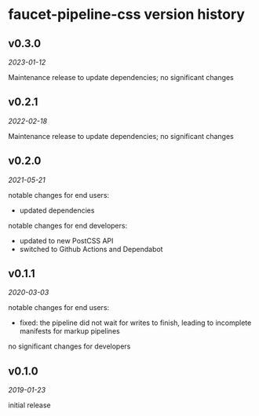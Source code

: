 faucet-pipeline-css version history
===================================

v0.3.0
------

_2023-01-12_

Maintenance release to update dependencies; no significant changes


v0.2.1
------

_2022-02-18_

Maintenance release to update dependencies; no significant changes


v0.2.0
------

_2021-05-21_

notable changes for end users:

* updated dependencies

notable changes for end developers:

* updated to new PostCSS API
* switched to Github Actions and Dependabot


v0.1.1
------

_2020-03-03_

notable changes for end users:

* fixed: the pipeline did not wait for writes to finish, leading to incomplete
  manifests for markup pipelines

no significant changes for developers


v0.1.0
------

_2019-01-23_

initial release
